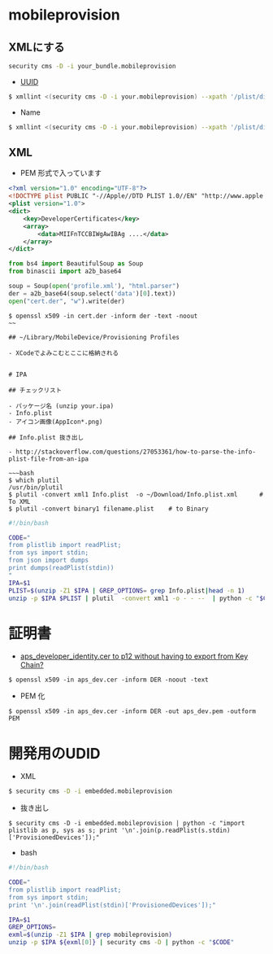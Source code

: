 # mobileprovision

## XMLにする

~~~bash
security cms -D -i your_bundle.mobileprovision
~~~

- [UUID](http://qiita.com/mattak@github/items/dcb25ad7e12501d1525d)

~~~bash
$ xmllint <(security cms -D -i your.mobileprovision) --xpath '/plist/dict/key[text()="UUID"]/following-sibling::string[position()=1]/text()'
~~~

- Name

~~~bash
$ xmllint <(security cms -D -i your.mobileprovision) --xpath '/plist/dict/key[text()="Name"]/following-sibling::string[position()=1]/text()'
~~~

## XML

- PEM 形式で入っています

~~~XML
<?xml version="1.0" encoding="UTF-8"?>
<!DOCTYPE plist PUBLIC "-//Apple//DTD PLIST 1.0//EN" "http://www.apple.com/DTDs/PropertyList-1.0.dtd">
<plist version="1.0">
<dict>
    <key>DeveloperCertificates</key>
    <array>
        <data>MIIFnTCCBIWgAwIBAg ....</data>
    </array>
</dict>
~~~          

~~~py
from bs4 import BeautifulSoup as Soup
from binascii import a2b_base64

soup = Soup(open('profile.xml'), "html.parser")
der = a2b_base64(soup.select('data')[0].text))
open("cert.der", "w").write(der)
~~~

~~~
$ openssl x509 -in cert.der -inform der -text -noout
~~

## ~/Library/MobileDevice/Provisioning Profiles

- XCodeでよみこむとここに格納される


# IPA

## チェックリスト

- パッケージ名 (unzip your.ipa)
- Info.plist
- アイコン画像(AppIcon*.png)

## Info.plist 抜き出し

- http://stackoverflow.com/questions/27053361/how-to-parse-the-info-plist-file-from-an-ipa

~~~bash
$ which plutil
/usr/bin/plutil
$ plutil -convert xml1 Info.plist  -o ~/Download/Info.plist.xml      # To XML
$ plutil -convert binary1 filename.plist    # to Binary
~~~~

~~~bash
#!/bin/bash

CODE="
from plistlib import readPlist;
from sys import stdin;
from json import dumps
print dumps(readPlist(stdin))
"
IPA=$1
PLIST=$(unzip -Z1 $IPA | GREP_OPTIONS= grep Info.plist|head -n 1)
unzip -p $IPA $PLIST | plutil  -convert xml1 -o - - --  | python -c "$CODE"
~~~

# 証明書

- [aps_developer_identity.cer to p12 without having to export from Key Chain?](http://stackoverflow.com/questions/1453286/aps-developer-identity-cer-to-p12-without-having-to-export-from-key-chain)

~~~
$ openssl x509 -in aps_dev.cer -inform DER -noout -text
~~~

- PEM 化
~~~
$ openssl x509 -in aps_dev.cer -inform DER -out aps_dev.pem -outform PEM
~~~


# 開発用のUDID

- XML

~~~bash
$ security cms -D -i embedded.mobileprovision
~~~

- 抜き出し

~~~
$ security cms -D -i embedded.mobileprovision | python -c "import plistlib as p, sys as s; print '\n'.join(p.readPlist(s.stdin)['ProvisionedDevices']);"
~~~

- bash

~~~bash
#!/bin/bash

CODE="
from plistlib import readPlist;
from sys import stdin;
print '\n'.join(readPlist(stdin)['ProvisionedDevices']);"

IPA=$1
GREP_OPTIONS=
exml=$(unzip -Z1 $IPA | grep mobileprovision)
unzip -p $IPA ${exml[0]} | security cms -D | python -c "$CODE"
~~~
